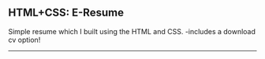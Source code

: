 
## HTML+CSS: E-Resume

Simple resume which I built using the HTML and CSS.
-includes a download cv option!



---


